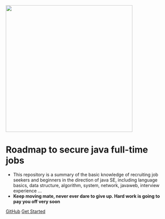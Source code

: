 <!-- _coverpage.md -->

<img width="400px" src="https://image.flaticon.com/icons/svg/185/185852.svg">

# Roadmap to secure java full-time jobs 

- This repository is a summary of the basic knowledge of recruiting job seekers and beginners in the direction of java SE, including language basics, data structure, algorithm, system, network, javaweb, interview experience ... 
- **Keep moving mate, never ever dare to give up. Hard work is going to pay you off very soon**

<!--<span id="busuanzi_container_site_pv">Site View : <span id="busuanzi_value_site_pv">-->

[GitHub](<https://github.com/waiyulam/Interview-Prep-Guide>)
[Get Started](README.md)

